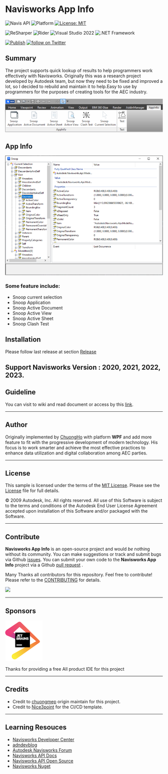 # Navisworks App Info

![Navis API](https://img.shields.io/badge/Navisworks%20API%202023-blue.svg) ![Platform](https://img.shields.io/badge/platform-Windows-lightgray.svg) [![License: MIT](https://img.shields.io/badge/License-MIT-yellow.svg)](https://opensource.org/licenses/MIT)

![ReSharper](https://img.shields.io/badge/ReSharper-2021.3.3-yellow) ![Rider](https://img.shields.io/badge/Rider-2021.3.3-yellow) ![Visual Studio 2022](https://img.shields.io/badge/Visual_Studio_2022_Preview_4.0-yellow) ![.NET Framework](https://img.shields.io/badge/.NET_6.0-yellow)

[![Publish](../../actions/workflows/Workflow.yml/badge.svg)](../../actions)
<a href="https://twitter.com/intent/follow?screen_name=chuongmep">
<img src="https://img.shields.io/twitter/follow/chuongmep?style=social&logo=twitter"
alt="follow on Twitter"></a>

## Summary

The project supports quick lookup of results to help programmers work effectively with Navisworks. Originally this was a
research project developed by Autodesk team, but now they need to be fixed and improved a lot, so I decided to rebuild
and maintain it to help.Easy to use by programmers for the purposes of creating tools for the AEC industry.

![](pic/AppRibbon.png)

## App Info

![](pic/SnoopCurrentSlection.png)

### Some feature include:

- Snoop current selection
- Snoop Application
- Snoop Active Document
- Snoop Active View
- Snoop Active Sheet
- Snoop Clash Test

## Installation

Please follow last release at section [Release](https://github.com/chuongmep/NavisAppInfo/releases/latest)

Support Navisworks Version : 2020, 2021, 2022, 2023.
---

## Guideline

You can visit to wiki and read document or access by this [link](https://github.com/chuongmep/NavisAppInfo/wiki).

---

## Author

Originally implemented by [ChuongHo](https://github.com/chuongmep) with platform **WPF** and add more feature to fit
with the progressive development of modern technology. His focus is to work smarter and achieve the most effective
practices to enhance data utilization and digital collaboration among AEC parties.

---

## License

This sample is licensed under the terms of the [MIT License](http://opensource.org/licenses/MIT). Please see
the [License](License.md) file for full details.

© 2009 Autodesk, Inc. All rights reserved. All use of this Software is subject to the terms and conditions of the Autodesk End User License Agreement accepted upon installation of this Software and/or packaged with the Software.

---

## Contribute

**Navisworks App Info** is an open-source project and would _be_ nothing without its community. You can make suggestions
or
track and submit bugs via
Github [issues](https://docs.github.com/en/issues/tracking-your-work-with-issues/creating-an-issue). You can submit your
own code to the **Navisworks App Info** project via a
Github [pull request](https://docs.github.com/en/pull-requests/collaborating-with-pull-requests/proposing-changes-to-your-work-with-pull-requests/about-pull-requests)
.

Many Thanks all contributors for this repository. Feel free to contribute!
Please refer to the [CONTRIBUTING](CONTRIBUTING.md) for details.

<a href = "https://github.com/chuongmep/NavisAppInfo/graphs/contributors">
  <img src = "https://contrib.rocks/image?repo=chuongmep/NavisAppInfo"/>
</a>

---

## Sponsors

![](pic/jetbrains.png)

Thanks for providing a free All product IDE for this project

---

## Credits

- Credit to [chuongmep](https://github.com/chuongmep) origin maintain for this project.
- Credit to [Nice3point](https://github.com/Nice3point) for the CI/CD template.

--- 

## Learning Resouces

- [Navisworks Developer Center](https://www.autodesk.com/developer-network/platform-technologies/navisworks)
- [adndevblog](https://adndevblog.typepad.com/aec/navisworks/)
- [Autodesk Navisworks Forum](https://forums.autodesk.com/t5/navisworks/ct-p/4)
- [Navisworks API Docs](https://apidocs.co/apps/navisworks/2018/87317537-2911-4c08-b492-6496c82b3ed0.htm)
- [Navisworks API Open Source](https://github.com/topics/navisworks-api)
- [Navisworks Nuget](https://www.nuget.org/packages?q=chuongmep.navis)
